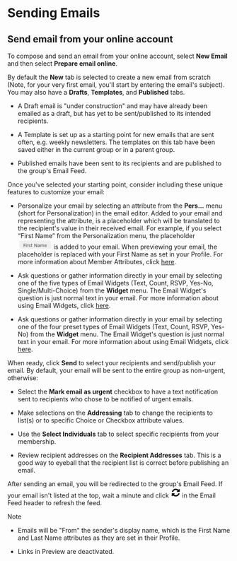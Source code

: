 # Sending Emails

<span id="gv-3send-1sendOnline"></span>
## Send email from your online account

To compose and send an email from your online account, select **New
Email** and then select **Prepare email online**.

By default the **New** tab is selected to create a new email from
scratch (Note, for your very first email, you'll start by entering the
email's subject).  You may also have a **Drafts**, **Templates**,
and **Published** tabs.  

* A Draft email is "under construction" and may have already been emailed as a
draft, but has yet to be sent/published to its intended recipients.  

* A Template is set up as a starting point for new emails that are sent often, e.g. weekly newsletters.  The templates on this tab
have been saved either in the current group or in a parent group.  

* Published emails have been sent to its recipients and are published to the group's Email Feed.

Once you've selected your starting point, consider including these unique
features to customize your email:

* Personalize your email by selecting an attribute from the **Pers…** menu (short for
Personalization) in the email editor.  Added to your email and representing the attribute, is a placeholder which will be translated to the recipient's value in their received email. 
For example, if you select “First Name” from the Personalization menu, the placeholder <img src="/docimages/FirstName_attribute.png" height="22">
is added to your email.  When previewing your email, the placeholder 
is replaced with your First Name as set in your Profile.
For more information about Member Attributes, click 
[here](/2-members/4-membersAttributes.md?[LINK-QARGS-DOC]#gv-2members-4membersattributes).

<span class="sub g4s">

* Ask questions or gather information directly in your email by selecting one of the 
five types of Email Widgets (Text, Count, RSVP, Yes-No,
Single/Multi-Choice) from the **Widget** menu.  The Email Widget's question is just 
normal text in your email.  For more information about using Email Widgets,
click [here](/5-widgets/1-ewIntro.md?[LINK-QARGS-DOC]#gv-5widgets-1ewIntro).

</span> <!-- sub g4s -->

<span class="free">
  
* Ask questions or gather information directly in your email by selecting one of the four preset types of Email Widgets (Text, Count, RSVP, Yes-No) from the **Widget** menu.  The Email Widget's question is just normal text in your email.  For more information about using Email Widgets, click [here](/5-widgets/1-ewIntro.md?[LINK-QARGS-DOC]#gv-5widgets-1ewIntro).
  
</span> <!-- free -->

When ready, click **Send** to select your recipients and send/publish your email.  By default, your email will be sent to the entire group as non-urgent, otherwise:

* Select the **Mark email as urgent** checkbox to
have a text notification sent to recipients who chose to
be notified of urgent emails.

* Make selections on the **Addressing** tab to change the recipients
to list(s) or to specific Choice or Checkbox attribute values. 

* Use the **Select Individuals** tab to select specific recipients from your membership.

* Review recipient addresses on the **Recipient Addresses** tab.  This is a good way to eyeball that the recipient list is correct
before publishing an email.

After sending an email, you will be redirected to the group's Email
Feed.  If your email isn't listed at the top, wait a minute and click <img src="/docimages/refresh-feed-icon.png" width="22"> in the Email Feed header to 
refresh the feed.

Note

* Emails will be "From" the sender's display name, which is the First Name and Last Name attributes as they are set in their Profile.

* Links in Preview are deactivated.
